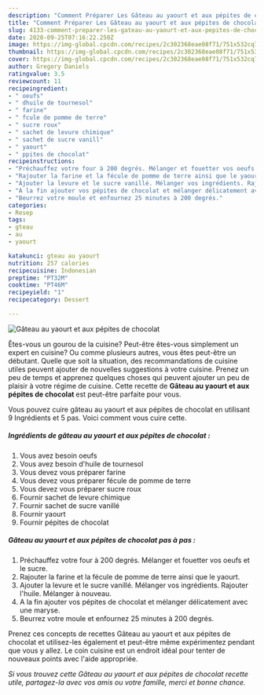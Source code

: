 ```yaml
---
description: "Comment Préparer Les Gâteau au yaourt et aux pépites de chocolat"
title: "Comment Préparer Les Gâteau au yaourt et aux pépites de chocolat"
slug: 4133-comment-preparer-les-gateau-au-yaourt-et-aux-pepites-de-chocolat
date: 2020-09-25T07:16:22.250Z
image: https://img-global.cpcdn.com/recipes/2c302368eae08f71/751x532cq70/gateau-au-yaourt-et-aux-pepites-de-chocolat-photo-principale-de-la-recette.jpg
thumbnail: https://img-global.cpcdn.com/recipes/2c302368eae08f71/751x532cq70/gateau-au-yaourt-et-aux-pepites-de-chocolat-photo-principale-de-la-recette.jpg
cover: https://img-global.cpcdn.com/recipes/2c302368eae08f71/751x532cq70/gateau-au-yaourt-et-aux-pepites-de-chocolat-photo-principale-de-la-recette.jpg
author: Gregory Daniels
ratingvalue: 3.5
reviewcount: 11
recipeingredient:
- " oeufs"
- " dhuile de tournesol"
- " farine"
- " fcule de pomme de terre"
- " sucre roux"
- " sachet de levure chimique"
- " sachet de sucre vanill"
- " yaourt"
- " ppites de chocolat"
recipeinstructions:
- "Préchauffez votre four à 200 degrés. Mélanger et fouetter vos oeufs et le sucre."
- "Rajouter la farine et la fécule de pomme de terre ainsi que le yaourt."
- "Ajouter la levure et le sucre vanillé. Mélanger vos ingrédients. Rajouter l&#39;huile. Mélanger à nouveau."
- "A la fin ajouter vos pépites de chocolat et mélanger délicatement avec une maryse."
- "Beurrez votre moule et enfournez 25 minutes à 200 degrés."
categories:
- Resep
tags:
- gteau
- au
- yaourt

katakunci: gteau au yaourt 
nutrition: 257 calories
recipecuisine: Indonesian
preptime: "PT32M"
cooktime: "PT46M"
recipeyield: "1"
recipecategory: Dessert

---
```



![Gâteau au yaourt et aux pépites de chocolat](https://img-global.cpcdn.com/recipes/2c302368eae08f71/751x532cq70/gateau-au-yaourt-et-aux-pepites-de-chocolat-photo-principale-de-la-recette.jpg)

Êtes-vous un gourou de la cuisine? Peut-être êtes-vous simplement un expert en cuisine? Ou comme plusieurs autres, vous êtes peut-être un débutant. Quelle que soit la situation, des recommandations de cuisine utiles peuvent ajouter de nouvelles suggestions à votre cuisine. Prenez un peu de temps et apprenez quelques choses qui peuvent ajouter un peu de plaisir à votre régime de cuisine. Cette recette de <strong> Gâteau au yaourt et aux pépites de chocolat </strong> est peut-être parfaite pour vous.

<!--inarticleads1-->

Vous pouvez cuire gâteau au yaourt et aux pépites de chocolat en utilisant 9 Ingrédients et 5 pas. Voici comment vous cuire cette.

##### Ingrédients de gâteau au yaourt et aux pépites de chocolat :

1. Vous avez besoin  oeufs
1. Vous avez besoin  d&#39;huile de tournesol
1. Vous devez vous préparer  farine
1. Vous devez vous préparer  fécule de pomme de terre
1. Vous devez vous préparer  sucre roux
1. Fournir  sachet de levure chimique
1. Fournir  sachet de sucre vanillé
1. Fournir  yaourt
1. Fournir  pépites de chocolat




<!--inarticleads2-->

##### Gâteau au yaourt et aux pépites de chocolat pas à pas :

1. Préchauffez votre four à 200 degrés. Mélanger et fouetter vos oeufs et le sucre.
1. Rajouter la farine et la fécule de pomme de terre ainsi que le yaourt.
1. Ajouter la levure et le sucre vanillé. Mélanger vos ingrédients. Rajouter l&#39;huile. Mélanger à nouveau.
1. A la fin ajouter vos pépites de chocolat et mélanger délicatement avec une maryse.
1. Beurrez votre moule et enfournez 25 minutes à 200 degrés.




<!--inarticleads1-->

<p>
Prenez ces concepts de recettes Gâteau au yaourt et aux pépites de chocolat et utilisez-les également et peut-être même expérimentez pendant que vous y allez. Le coin cuisine est un endroit idéal pour tenter de nouveaux points avec l'aide appropriée.
</p>

<p>
<i>Si vous trouvez cette Gâteau au yaourt et aux pépites de chocolat recette utile, partagez-la avec vos amis ou votre famille, merci et bonne chance.</i>
</p>
